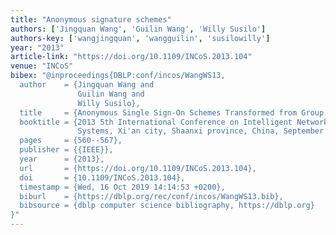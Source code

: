 ```yaml
---
title: "Anonymous signature schemes"
authors: ['Jingquan Wang', 'Guilin Wang', 'Willy Susilo']
authors-key: ['wangjingquan', 'wangguilin', 'susilowilly']
year: "2013"
article-link: "https://doi.org/10.1109/INCoS.2013.104"
venue: "INCoS"
bibex: "@inproceedings{DBLP:conf/incos/WangWS13,
  author    = {Jingquan Wang and
               Guilin Wang and
               Willy Susilo},
  title     = {Anonymous Single Sign-On Schemes Transformed from Group Signatures},
  booktitle = {2013 5th International Conference on Intelligent Networking and Collaborative
               Systems, Xi'an city, Shaanxi province, China, September 9-11, 2013},
  pages     = {560--567},
  publisher = {{IEEE}},
  year      = {2013},
  url       = {https://doi.org/10.1109/INCoS.2013.104},
  doi       = {10.1109/INCoS.2013.104},
  timestamp = {Wed, 16 Oct 2019 14:14:53 +0200},
  biburl    = {https://dblp.org/rec/conf/incos/WangWS13.bib},
  bibsource = {dblp computer science bibliography, https://dblp.org}
}"
---
```

